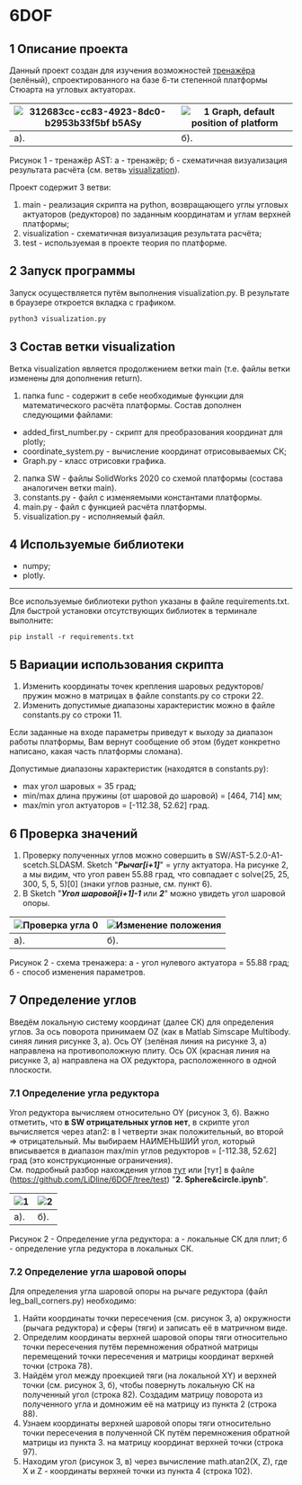 # 6DOF

## 1 Описание проекта

Данный проект создан для изучения возможностей [тренажёра](https://auto-sys.su/products/astm/) (зелёный), спроектированного на базе 6-ти степенной платформы Стюарта на угловых актуаторах.

![312683cc-cc83-4923-8dc0-b2953b33f5bf b5ASy](https://user-images.githubusercontent.com/86445241/231889804-f48c49f6-d8e7-466a-b50d-0ffda538c0c9.jpg)|![1  Graph, default position of platform](https://user-images.githubusercontent.com/86445241/231886267-50940a10-0ec4-424c-b39e-7f0f63999aef.png)
---|---
а). | б).  <br />

Рисунок 1 - тренажёр AST: а - тренажёр; б - схематичная визуализация результата расчёта (см. ветвь [visualization](https://github.com/LiDline/6DOF/tree/visualization)).

 Проект содержит 3 ветви:
1. main - реализация скрипта на python, возвращающего углы угловых актуаторов (редукторов) по заданным координатам и углам верхней платформы;
2. visualization - схематичная визуализация результата расчёта;
3. test - используемая в проекте теория по платформе.

## 2 Запуск программы
Запуск осуществляется путём выполнения visualization.py. В результате в браузере откроется вкладка с графиком.
```python
python3 visualization.py
```

## 3 Состав ветки visualization
Ветка visualization является продолжением ветки main (т.е. файлы ветки изменены для дополнения return).
1. папка func - содержит в себе необходимые функции для математического расчёта платформы. Состав дополнен следующими файлами:
- added_first_number.py - скрипт для преобразования координат для plotly;
- coordinate_system.py - вычисление координат отрисовываемых СК;
- Graph.py - класс отрисовки графика.
2. папка SW - файлы SolidWorks 2020 со схемой платформы (состава аналогичен ветки main).
3. constants.py - файл с изменяемыми константами платформы.
4. main.py - файл с функцией расчёта платформы.
5. visualization.py - исполняемый файл.

## 4 Используемые библиотеки
- numpy;
- plotly.
____
Все используемые библиотеки python указаны в файле requirements.txt. Для быстрой установки отсутствующих библиотек в терминале выполните: 
```
pip install -r requirements.txt
```
## 5 Вариации использования скрипта

1. Изменить координаты точек крепления шаровых редукторов/пружин можно в матрицах в файле constants.py со строки 22.
2. Изменить допустимые диапазоны характеристик можно в файле constants.py со строки 11.

Если заданные на входе параметры приведут к выходу за диапазон работы платформы, Вам вернут сообщение об этом (будет конкретно написано, какая часть платформы сломана). 

Допустимые диапазоны характеристик (находятся в constants.py):
- max угол шаровых = 35 град;
- min/max длина пружины (от шаровой до шаровой) = [464, 714] мм;
- max/min угол актуаторов = [-112.38, 52.62] град.

## 6 Проверка значений

1. Проверку полученных углов можно совершить в SW/AST-5.2.0-A1-scetch.SLDASM. Sketch "***Рычаг[i+1]***" = углу актуатора. На рисунке 2, а мы видим, что угол равен 55.88 град, что совпадает с solve(25, 25, 300, 5, 5, 5)[0] (знаки углов разные, см. пункт 6). 
2. В Sketch "***Угол шаровой[i+1]-1*** или ***2***" можно увидеть угол шаровой опоры.

![Проверка угла 0](https://user-images.githubusercontent.com/86445241/231896653-c5e6d8c8-8337-4123-a9c6-0ce3dfde19ac.png)|![Изменение положения](https://user-images.githubusercontent.com/86445241/231896717-9eafa52d-ff11-416e-bddb-7d6951c053db.png)
---|---
a).|б). <br />

Рисунок 2 - схема тренажера: а - угол нулевого актуатора = 55.88 град; б - способ изменения параметров. 

## 7 Определение углов
Введём локальную систему координат (далее СК) для определения углов. За ось поворота принимаем OZ (как в Matlab Simscape Multibody.  синяя линия рисунке 3, а). Ось OY (зелёная линия на рисунке 3, а) направлена на противоположную плиту. Ось OX (красная линия на рисунке 3, а) направлена на OX редуктора, расположенного в одной плоскости. <br />

### 7.1 Определение угла редуктора

Угол редуктора вычисляем относительно OY (рисунок 3, б). Важно отметить, что **в SW отрицательных углов нет**, в скрипте угол вычисляется через atan2: в I четверти знак положительный, во второй => отрицательный. Мы выбираем НАИМЕНЬШИЙ угол, который вписывается в диапазон max/min углов редукторов = [-112.38, 52.62] град (это конструкционные ограничения). <br />
См. подробный разбор нахождения углов [тут](https://hedgedoc.auto-sys.su/JAqGGd3JRn-qmUJVMdjODg) или [тут] в файле (https://github.com/LiDline/6DOF/tree/test) "**2. Sphere&circle.ipynb**".

![1](https://user-images.githubusercontent.com/86445241/232336460-858e7131-d233-469b-af6a-b62f14796a9e.png)|![2](https://user-images.githubusercontent.com/86445241/232336490-214af603-e1a8-474a-a9f0-af731c765a3b.png)
---|---
a).|б). <br />

Рисунок 2 - Определение угла редуктора: а - локальные СК для плит; б - определение угла редуктора в локальных СК.

### 7.2 Определение угла шаровой опоры

Для определения угла шаровой опоры на рычаге редуктора (файл leg_ball_corners.py) необходимо:

1. Найти координаты точки пересечения (см. рисунок 3, а) окружности (рычага редуктора) и сферы (тяги) и записать её в матричном виде.
2. Определим координаты верхней шаровой опоры тяги относительно точки пересечения путём перемножения обратной матрицы перемещений точки пересечения и матрицы координат верхней точки (строка 78).
3. Найдём угол между проекцией тяги (на локальной XY) и верхней точки (см. рисунок 3, б), чтобы повернуть локальную СК на полученный угол (строка 82). Создадим матрицу поворота из полученного угла и домножим её на матрицу из пункта 2 (строка 88).
4. Узнаем координаты верхней шаровой опоры тяги относительно точки пересечения в полученной СК путём перемножения обратной матрицы из пункта 3. на матрицу координат верхней точки (строка 97).
5. Находим угол (рисунок 3, в) через вычисление math.atan2(X, Z), где X и Z - координаты верхней точки из пункта 4 (строка 102).